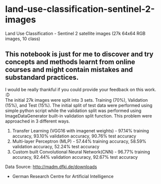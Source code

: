 # land-use-classification-sentinel-2-images
Land Use Classification - Sentinel 2 satellite images (27k 64x64 RGB images, 10 class)

## This notebook is just for me to discover and try concepts and methods learnt from online courses and might contain mistakes and substandard practices.

I would be really thankful if you could provide your feedback on this work. :D <br>
The initial 27k images were split into 3 sets. Training (70%), Validation (15%), and Test (15%).
The initial split of test data were performed using simple python script while the validation split was performed using ImageDataGenerator built-in validation split function.
This problem were approached in 3 different ways.
1. Transfer Learning (VGG16 with imagenet weights) - 97.14% training accuracy, 93.10% validation accuracy, 90.76% test accuracy
2. Multi-layer Perceptron (MLP) - 57.44% training accuracy, 58.59% validation accuracy, 52.24% test accuracy
3. Custom built Convolutional Neural Network(CNN) - 96.77% training accuracy, 92.44% validation accuracy, 92.67% test accuracy


Data Source: http://madm.dfki.de/downloads
- German Research Centre for Artificial Intelligence
